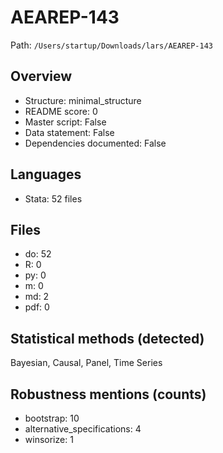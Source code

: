 # AEAREP-143

Path: `/Users/startup/Downloads/lars/AEAREP-143`

## Overview
- Structure: minimal_structure
- README score: 0
- Master script: False
- Data statement: False
- Dependencies documented: False

## Languages
- Stata: 52 files

## Files
- do: 52
- R: 0
- py: 0
- m: 0
- md: 2
- pdf: 0

## Statistical methods (detected)
Bayesian, Causal, Panel, Time Series

## Robustness mentions (counts)
- bootstrap: 10
- alternative_specifications: 4
- winsorize: 1